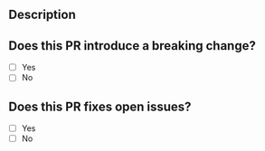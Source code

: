 <!--- Provide a general summary of your changes in the Title above -->

## Description

<!---
  Please describe your change(s) in detail.
  Why is this change required? What problem does it solve?
  If it fixes an open issue, please link to the issue here.
-->

## Does this PR introduce a breaking change?

<!--
  If this PR contains a breaking change,
  please also describe the impact and migration path for existing applications
-->

* [ ] Yes
* [ ] No

## Does this PR fixes open issues?

<!-- If this PR contain fixes to open issues please link them here -->

* [ ] Yes
* [ ] No
